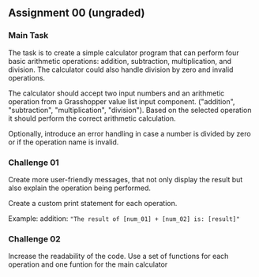 ## Assignment 00 (ungraded)

### Main Task

The task is to create a simple calculator program that can perform four basic arithmetic operations: addition, subtraction, multiplication, and division. The calculator could also handle division by zero and invalid operations.

The calculator should accept two input numbers and an arithmetic operation from a Grasshopper value list input component. ("addition", "subtraction", "multiplication", "division"). Based on the selected operation it should perform the correct arithmetic calculation. 

Optionally, introduce an error handling in case a number is divided by zero or if the operation name is invalid.

### Challenge 01

Create more user-friendly messages, that not only display the result but also explain the operation being performed.

Create a custom print statement for each operation.

Example: addition: `"The result of [num_01] + [num_02] is: [result]"`

### Challenge 02

Increase the readability of the code. Use a set of functions for each operation and one funtion for the main calculator
